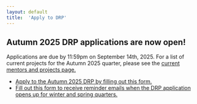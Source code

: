 ```yaml
---
layout: default
title:  'Apply to DRP'
---
```


## Autumn 2025 DRP applications are now open!

Applications are due by 11:59pm on September 14th, 2025. For a list of current projects for the Autumn 2025 quarter, please see the [current mentors and projects page.](https://spa-drp.github.io/currentmentors.html)

* [Apply to the Autumn 2025 DRP by filling out this form.](https://docs.google.com/forms/d/e/1FAIpQLSc3_JxYhvfRzDQKNt_oYwx23LdAb-aHubMjSKRer0Y8FxeeeQ/viewform?usp=dialog)
* [Fill out this form to receive reminder emails when the DRP application opens up for winter and spring quarters.](https://docs.google.com/forms/d/e/1FAIpQLSdq6fVS3UI3ABV0uQA1fNpujUruzHmR8QyI4ovkIdXadxqNQQ/viewform?usp=dialog)